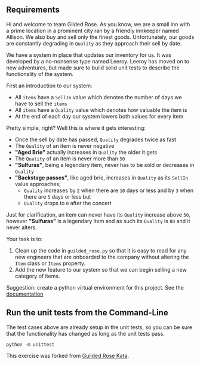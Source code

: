 ## Requirements 

Hi and welcome to team Gilded Rose. As you know, we are a small inn with a prime location in a
prominent city ran by a friendly innkeeper named Allison. We also buy and sell only the finest goods.
Unfortunately, our goods are constantly degrading in `Quality` as they approach their sell by date.

We have a system in place that updates our inventory for us. It was developed by a no-nonsense type named
Leeroy. Leeroy has moved on to new adventures, but made sure to build solid unit tests to describe the functionality of the system.

First an introduction to our system:

- All `items` have a `SellIn` value which denotes the number of days we have to sell the `items`
- All `items` have a `Quality` value which denotes how valuable the item is
- At the end of each day our system lowers both values for every item

Pretty simple, right? Well this is where it gets interesting:

- Once the sell by date has passed, `Quality` degrades twice as fast
- The `Quality` of an item is never negative
- __"Aged Brie"__ actually increases in `Quality` the older it gets
- The `Quality` of an item is never more than `50`
- __"Sulfuras"__, being a legendary item, never has to be sold or decreases in `Quality`
- __"Backstage passes"__, like aged brie, increases in `Quality` as its `SellIn` value approaches;
	- `Quality` increases by `2` when there are `10` days or less and by `3` when there are `5` days or less but
	- `Quality` drops to `0` after the concert

Just for clarification, an item can never have its `Quality` increase above `50`, however __"Sulfuras"__ is a
legendary item and as such its `Quality` is `80` and it never alters.

Your task is to:

1. Clean up the code in `guilded_rose.py` so that it is easy to read for any new engineers that are onboarded to the company without altering the `Item` class or `Items` property.  
2. Add the new feature to our system so that we can begin selling a new category of items.

Suggestion: create a python virtual environment for this project. See the [documentation](https://docs.python.org/3/library/venv.html)

## Run the unit tests from the Command-Line

The test cases above are already setup in the unit tests, so you can be sure that the functionality has changed as long
as the unit tests pass.

```
python -m unittest
```

This exercise was forked from [Guilded Rose Kata](https://github.com/emilybache/GildedRose-Refactoring-Kata).
